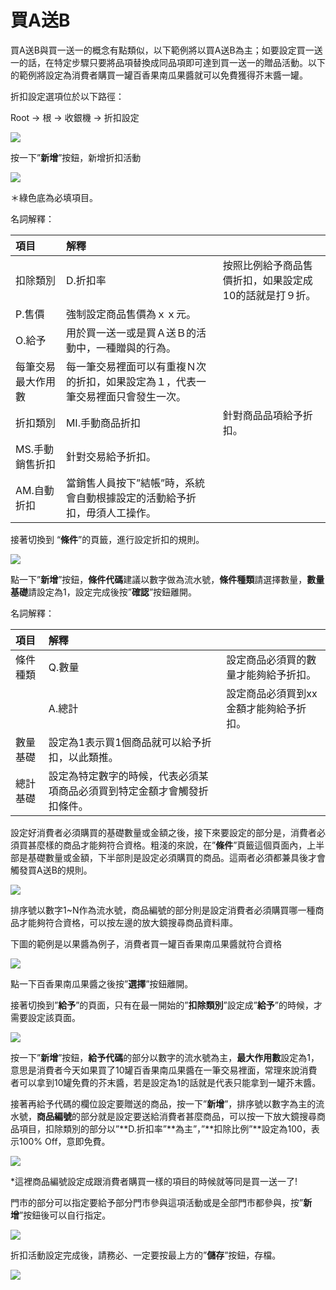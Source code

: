 # 買A送B

買A送B與買一送一的概念有點類似，以下範例將以買A送B為主；如要設定買一送一的話，在特定步驟只要將品項替換成同品項即可達到買一送一的贈品活動。以下的範例將設定為消費者購買一罐百香果南瓜果醬就可以免費獲得芥末醬一罐。

折扣設定選項位於以下路徑：

Root → 根 → 收銀機 → 折扣設定

![](../.gitbook/assets/0%20%2814%29.png)

按一下”**新增**”按鈕，新增折扣活動

![](../.gitbook/assets/1%20%288%29.png)

＊綠色底為必填項目。

名詞解釋：

| 項目 | 解釋 |  |
| :--- | :--- | :--- |
| 扣除類別 | D.折扣率 | 按照比例給予商品售價折扣，如果設定成10的話就是打９折。 |
| P.售價 | 強制設定商品售價為ｘｘ元。 |  |
| O.給予 | 用於買一送一或是買Ａ送Ｂ的活動中，一種贈與的行為。 |  |
| 每筆交易最大作用數 | 每一筆交易裡面可以有重複Ｎ次的折扣，如果設定為１，代表一筆交易裡面只會發生一次。 |  |
| 折扣類別 | MI.手動商品折扣 | 針對商品品項給予折扣。 |
| MS.手動銷售折扣 | 針對交易給予折扣。 |  |
| AM.自動折扣 | 當銷售人員按下”結帳”時，系統會自動根據設定的活動給予折扣，毋須人工操作。 |  |

接著切換到 “**條件**”的頁籤，進行設定折扣的規則。

![](../.gitbook/assets/2%20%2819%29.png)

點一下”**新增**”按鈕，**條件代碼**建議以數字做為流水號，**條件種類**請選擇數量，**數量基礎**請設定為1，設定完成後按”**確認**”按鈕離開。

名詞解釋：

| 項目 | 解釋 |  |
| :--- | :--- | :--- |
| 條件種類 | Q.數量 | 設定商品必須買的數量才能夠給予折扣。 |
|  | A.總計 | 設定商品必須買到xx金額才能夠給予折扣。 |
| 數量基礎 | 設定為1表示買1個商品就可以給予折扣，以此類推。 |  |
| 總計基礎 | 設定為特定數字的時候，代表必須某項商品必須買到特定金額才會觸發折扣條件。 |  |

設定好消費者必須購買的基礎數量或金額之後，接下來要設定的部分是，消費者必須買甚麼樣的商品才能夠符合資格。粗淺的來說，在”**條件**”頁籤這個頁面內，上半部是基礎數量或金額，下半部則是設定必須購買的商品。這兩者必須都兼具後才會觸發買A送B的規則。

![](../.gitbook/assets/3%20%2816%29.png)

排序號以數字1~N作為流水號，商品編號的部分則是設定消費者必須購買哪一種商品才能夠符合資格，可以按左邊的放大鏡搜尋商品資料庫。

下圖的範例是以果醬為例子，消費者買一罐百香果南瓜果醬就符合資格

![](../.gitbook/assets/4.png)

點一下百香果南瓜果醬之後按”**選擇**”按鈕離開。

接著切換到”**給予**”的頁面，只有在最一開始的”**扣除類別**”設定成”**給予**”的時候，才需要設定該頁面。

![](../.gitbook/assets/5%20%2814%29.png)

按一下”**新增**”按鈕，**給予代碼**的部分以數字的流水號為主，**最大作用數**設定為1，意思是消費者今天如果買了10罐百香果南瓜果醬在一筆交易裡面，常理來說消費者可以拿到10罐免費的芥末醬，若是設定為1的話就是代表只能拿到一罐芥末醬。

接著再給予代碼的欄位設定要贈送的商品，按一下”**新增**”，排序號以數字為主的流水號，**商品編號**的部分就是設定要送給消費者甚麼商品，可以按一下放大鏡搜尋商品項目，扣除類別的部分以”**D.折扣率”**為主”，”**扣除比例”**設定為100，表示100% Off，意即免費。

![](../.gitbook/assets/6%20%284%29.png)

\*這裡商品編號設定成跟消費者購買一樣的項目的時候就等同是買一送一了!

門市的部分可以指定要給予部分門市參與這項活動或是全部門市都參與，按”**新增**”按鈕後可以自行指定。

![](../.gitbook/assets/7%20%2813%29.png)

折扣活動設定完成後，請務必、一定要按最上方的”**儲存**”按鈕，存檔。

![](../.gitbook/assets/8%20%284%29.png)

